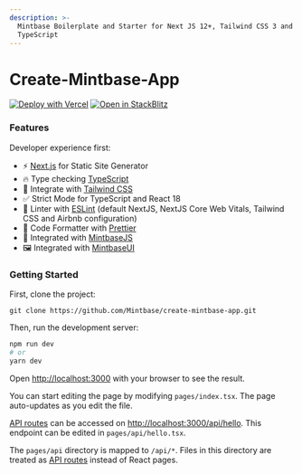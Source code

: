 ```yaml
---
description: >-
  Mintbase Boilerplate and Starter for Next JS 12+, Tailwind CSS 3 and
  TypeScript
---
```


# Create-Mintbase-App

[![Deploy with Vercel](https://vercel.com/button)](https://vercel.com/new/clone?repository-url=https%3A%2F%2Fgithub.com%2FMintbase%2Fcreate-mintbase-app) [![Open in StackBlitz](https://developer.stackblitz.com/img/open\_in\_stackblitz.svg)](https://stackblitz.com/github/Mintbase/create-mintbase-app)

### Features

Developer experience first:

* ⚡ [Next.js](https://nextjs.org) for Static Site Generator
* 🔥 Type checking [TypeScript](https://www.typescriptlang.org)
* 💎 Integrate with [Tailwind CSS](https://tailwindcss.com)
* ✅ Strict Mode for TypeScript and React 18
* 📏 Linter with [ESLint](https://eslint.org) (default NextJS, NextJS Core Web Vitals, Tailwind CSS and Airbnb configuration)
* 💖 Code Formatter with [Prettier](https://prettier.io)
* 🧱 Integrated with [MintbaseJS](../write-data/mintbasejs.md)
* 🖼 Integrated with [MintbaseUI](broken-reference)

### Getting Started

First, clone the project:

```
git clone https://github.com/Mintbase/create-mintbase-app.git
```

Then, run the development server:

```bash
npm run dev
# or
yarn dev
```

Open [http://localhost:3000](http://localhost:3000) with your browser to see the result.

You can start editing the page by modifying `pages/index.tsx`. The page auto-updates as you edit the file.

[API routes](https://nextjs.org/docs/api-routes/introduction) can be accessed on [http://localhost:3000/api/hello](http://localhost:3000/api/hello). This endpoint can be edited in `pages/api/hello.tsx`.

The `pages/api` directory is mapped to `/api/*`. Files in this directory are treated as [API routes](https://nextjs.org/docs/api-routes/introduction) instead of React pages.
